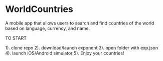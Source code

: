 # WorldCountries

A mobile app that allows users to search and find countries of the world based on language, currency, and name.

TO START

1). clone repo
2). download/launch exponent
3). open folder with exp.json
4). launch iOS/Android simulator
5). Enjoy your countries!
